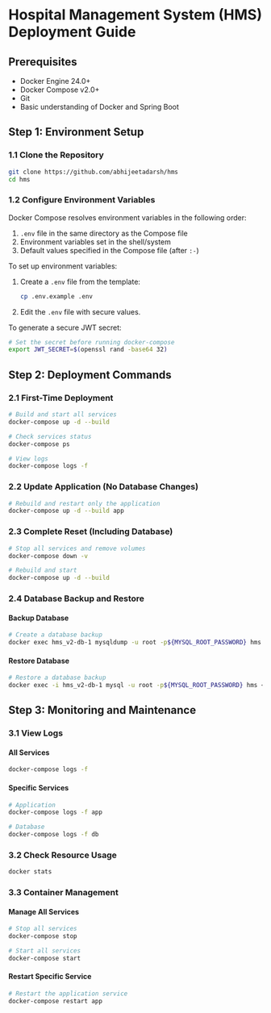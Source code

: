 # Hospital Management System (HMS) Deployment Guide

## Prerequisites

- Docker Engine 24.0+
- Docker Compose v2.0+
- Git
- Basic understanding of Docker and Spring Boot

## Step 1: Environment Setup

### 1.1 Clone the Repository

```bash
git clone https://github.com/abhijeetadarsh/hms
cd hms
```

### 1.2 Configure Environment Variables

Docker Compose resolves environment variables in the following order:

1. `.env` file in the same directory as the Compose file
2. Environment variables set in the shell/system
3. Default values specified in the Compose file (after `:-`)

To set up environment variables:

1. Create a `.env` file from the template:
   ```bash
   cp .env.example .env
   ```
2. Edit the `.env` file with secure values.

To generate a secure JWT secret:

```bash
# Set the secret before running docker-compose
export JWT_SECRET=$(openssl rand -base64 32)
```

## Step 2: Deployment Commands

### 2.1 First-Time Deployment

```bash
# Build and start all services
docker-compose up -d --build

# Check services status
docker-compose ps

# View logs
docker-compose logs -f
```

### 2.2 Update Application (No Database Changes)

```bash
# Rebuild and restart only the application
docker-compose up -d --build app
```

### 2.3 Complete Reset (Including Database)

```bash
# Stop all services and remove volumes
docker-compose down -v

# Rebuild and start
docker-compose up -d --build
```

### 2.4 Database Backup and Restore

#### Backup Database

```bash
# Create a database backup
docker exec hms_v2-db-1 mysqldump -u root -p${MYSQL_ROOT_PASSWORD} hms > backup.sql
```

#### Restore Database

```bash
# Restore a database backup
docker exec -i hms_v2-db-1 mysql -u root -p${MYSQL_ROOT_PASSWORD} hms < backup.sql
```

## Step 3: Monitoring and Maintenance

### 3.1 View Logs

#### All Services

```bash
docker-compose logs -f
```

#### Specific Services

```bash
# Application
docker-compose logs -f app

# Database
docker-compose logs -f db
```

### 3.2 Check Resource Usage

```bash
docker stats
```

### 3.3 Container Management

#### Manage All Services

```bash
# Stop all services
docker-compose stop

# Start all services
docker-compose start
```

#### Restart Specific Service

```bash
# Restart the application service
docker-compose restart app
```

